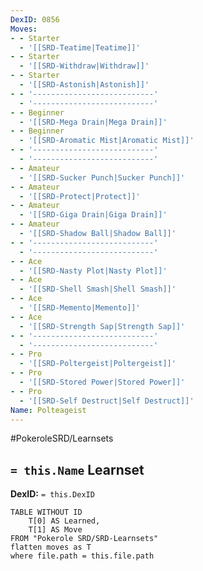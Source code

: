 ```yaml
---
DexID: 0856
Moves:
- - Starter
  - '[[SRD-Teatime|Teatime]]'
- - Starter
  - '[[SRD-Withdraw|Withdraw]]'
- - Starter
  - '[[SRD-Astonish|Astonish]]'
- - '---------------------------'
  - '---------------------------'
- - Beginner
  - '[[SRD-Mega Drain|Mega Drain]]'
- - Beginner
  - '[[SRD-Aromatic Mist|Aromatic Mist]]'
- - '---------------------------'
  - '---------------------------'
- - Amateur
  - '[[SRD-Sucker Punch|Sucker Punch]]'
- - Amateur
  - '[[SRD-Protect|Protect]]'
- - Amateur
  - '[[SRD-Giga Drain|Giga Drain]]'
- - Amateur
  - '[[SRD-Shadow Ball|Shadow Ball]]'
- - '---------------------------'
  - '---------------------------'
- - Ace
  - '[[SRD-Nasty Plot|Nasty Plot]]'
- - Ace
  - '[[SRD-Shell Smash|Shell Smash]]'
- - Ace
  - '[[SRD-Memento|Memento]]'
- - Ace
  - '[[SRD-Strength Sap|Strength Sap]]'
- - '---------------------------'
  - '---------------------------'
- - Pro
  - '[[SRD-Poltergeist|Poltergeist]]'
- - Pro
  - '[[SRD-Stored Power|Stored Power]]'
- - Pro
  - '[[SRD-Self Destruct|Self Destruct]]'
Name: Polteageist
---
```


#PokeroleSRD/Learnsets

## `= this.Name` Learnset

**DexID:** `= this.DexID`

```dataview
TABLE WITHOUT ID
    T[0] AS Learned,
    T[1] AS Move
FROM "Pokerole SRD/SRD-Learnsets"
flatten moves as T
where file.path = this.file.path
```
